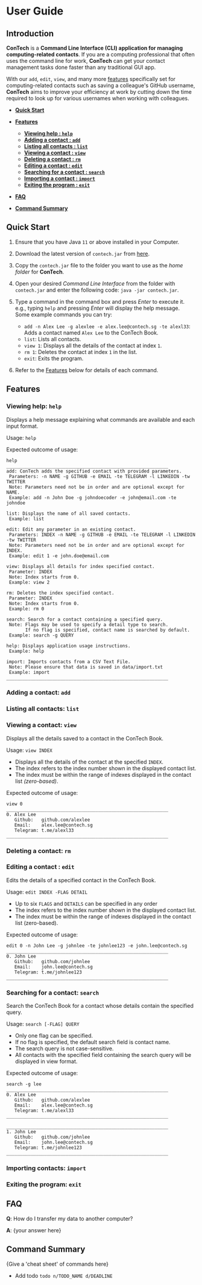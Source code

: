 # User Guide

## Introduction

**ConTech** is a **Command Line Interface (CLI) application for managing computing-related contacts**. 
If you are a computing professional that often uses the command line for work, **ConTech** can get your contact 
management tasks done faster than any traditional GUI app. 

With our `add`, `edit`, `view`, and many more [features](#features) specifically set for computing-related contacts 
such as saving a colleague's GitHub username, **ConTech** aims to improve your efficiency at work by cutting down the
time required to look up for various usernames when working with colleagues. 

* **[Quick Start](#start)**
* **[Features](#features)**
    * **[Viewing help : `help`](#help)**
    * **[Adding a contact : `add`](#add)**
    * **[Listing all contacts : `list`](#list)**
    * **[Viewing a contact : `view`](#view)**
    * **[Deleting a contact : `rm`](#delete)**
    * **[Editing a contact : `edit`](#edit)**
    * **[Searching for a contact : `search`](#search)**
    * **[Importing a contact : `import`](#import)**
    * **[Exiting the program : `exit`](#exit)**
    
* **[FAQ](#faq)**
* **[Command Summary](#summary)**

<a name="start"></a>
## Quick Start

1. Ensure that you have Java `11` or above installed in your Computer.
1. Download the latest version of `contech.jar` from [here](https://github.com/AY2122S1-CS2113T-T09-1/tp/releases).
1. Copy the `contech.jar` file to the folder you want to use as the _home folder_ for **ConTech**.
1. Open your desired _Command Line Interface_ from the folder with `contech.jar` and enter the following code: 
`java -jar contech.jar`.
1. Type a command in the command box and press _Enter_ to execute it. e.g., typing `help` and pressing _Enter_ will 
   display the help message. <br>
   Some example commands you can try:
   * `add -n Alex Lee -g alexlee -e alex.lee@contech.sg -te alexl33`: Adds a contact named `Alex Lee` 
     to the ConTech Book.
   * `list`: Lists all contacts.
   * `view 1`: Displays all the details of the contact at index `1`.   
   * `rm 1`: Deletes the contact at index `1` in the list.
   * `exit`: Exits the program.

1. Refer to the [Features](#features) below for details of each command.

<a name="features"></a>
## Features 

<a name="help"></a>
### Viewing help: `help`
Displays a help message explaining what commands are available and each input format.

Usage: `help`

Expected outcome of usage:

```
help
____________________________________________________________
add: ConTech adds the specified contact with provided parameters.
 Parameters: -n NAME -g GITHUB -e EMAIL -te TELEGRAM -l LINKEDIN -tw TWITTER
 Note: Parameters need not be in order and are optional except for NAME.
 Example: add -n John Doe -g johndoecoder -e john@email.com -te johndoe

list: Displays the name of all saved contacts.
 Example: list

edit: Edit any parameter in an existing contact.
 Parameters: INDEX -n NAME -g GITHUB -e EMAIL -te TELEGRAM -l LINKEDIN -tw TWITTER
 Note: Parameters need not be in order and are optional except for INDEX.
 Example: edit 1 -e john.doe@email.com

view: Displays all details for index specified contact.
 Parameter: INDEX
 Note: Index starts from 0.
 Example: view 2

rm: Deletes the index specified contact.
 Parameter: INDEX
 Note: Index starts from 0.
 Example: rm 0

search: Search for a contact containing a specified query.
 Note: Flags may be used to specify a detail type to search.
       If no flag is specified, contact name is searched by default.
 Example: search -g QUERY

help: Displays application usage instructions.
 Example: help

import: Imports contacts from a CSV Text File.
 Note: Please ensure that data is saved in data/import.txt
 Example: import
____________________________________________________________
```

<a name="add"></a>
### Adding a contact: `add`

<a name="list"></a>
### Listing all contacts: `list`

<a name="view"></a>
### Viewing a contact: `view`
Displays all the details saved to a contact in the ConTech Book.

Usage: `view INDEX`
* Displays all the details of the contact at the specified `INDEX`.
* The index refers to the index number shown in the displayed contact list.
* The index must be within the range of indexes displayed in the contact list _(zero-based)_.

Expected outcome of usage:
```
view 0
____________________________________________________________
0. Alex Lee
   Github:   github.com/alexlee
   Email:    alex.lee@contech.sg
   Telegram: t.me/alexl33
____________________________________________________________
```

<a name="delete"></a>
### Deleting a contact: `rm`

<a name="edit"></a>
### Editing a contact : `edit`

Edits the details of a specified contact in the ConTech Book.

Usage: `edit INDEX -FLAG DETAIL`

- Up to six `FLAGS` and `DETAILS` can be specified in any order
- The index refers to the index number shown in the displayed contact list.
- The index must be within the range of indexes displayed in the contact list (zero-based).

Expected outcome of usage: 
```
edit 0 -n John Lee -g johnlee -te johnlee123 -e john.lee@contech.sg
____________________________________________________________
0. John Lee
   Github:   github.com/johnlee
   Email:    john.lee@contech.sg
   Telegram: t.me/johnlee123
____________________________________________________________
```

<a name="search"></a>
### Searching for a contact: `search`

Search the ConTech Book for a contact whose details contain the specified query.

Usage: `search [-FLAG] QUERY`

- Only one flag can be specified. 
- If no flag is specified, the default search field is contact name.
- The search query is not case-sensitive.
- All contacts with the specified field containing the search query will be displayed in view format.

Expected outcome of usage:
```
search -g lee
____________________________________________________________
0. Alex Lee
   Github:   github.com/alexlee
   Email:    alex.lee@contech.sg
   Telegram: t.me/alexl33
____________________________________________________________

____________________________________________________________
1. John Lee
   Github:   github.com/johnlee
   Email:    john.lee@contech.sg
   Telegram: t.me/johnlee123
____________________________________________________________
```

<a name="import"></a>
### Importing contacts: `import`

<a name="exit"></a>
### Exiting the program: `exit`

## FAQ

**Q**: How do I transfer my data to another computer? 

**A**: {your answer here}

## Command Summary

{Give a 'cheat sheet' of commands here}

* Add todo `todo n/TODO_NAME d/DEADLINE`
